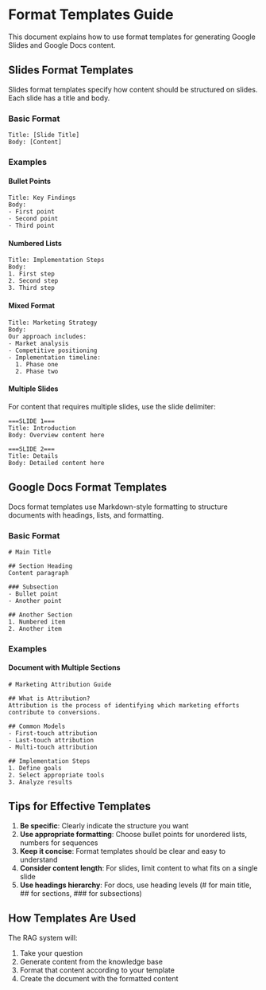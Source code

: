 # Format Templates Guide

This document explains how to use format templates for generating Google Slides and Google Docs content.

## Slides Format Templates

Slides format templates specify how content should be structured on slides. Each slide has a title and body.

### Basic Format
```
Title: [Slide Title]
Body: [Content]
```

### Examples

#### Bullet Points
```
Title: Key Findings
Body:
- First point
- Second point
- Third point
```

#### Numbered Lists
```
Title: Implementation Steps
Body:
1. First step
2. Second step
3. Third step
```

#### Mixed Format
```
Title: Marketing Strategy
Body:
Our approach includes:
- Market analysis
- Competitive positioning
- Implementation timeline:
  1. Phase one
  2. Phase two
```

#### Multiple Slides
For content that requires multiple slides, use the slide delimiter:
```
===SLIDE 1===
Title: Introduction
Body: Overview content here

===SLIDE 2===
Title: Details
Body: Detailed content here
```

## Google Docs Format Templates

Docs format templates use Markdown-style formatting to structure documents with headings, lists, and formatting.

### Basic Format
```
# Main Title

## Section Heading
Content paragraph

### Subsection
- Bullet point
- Another point

## Another Section
1. Numbered item
2. Another item
```

### Examples

#### Document with Multiple Sections
```
# Marketing Attribution Guide

## What is Attribution?
Attribution is the process of identifying which marketing efforts contribute to conversions.

## Common Models
- First-touch attribution
- Last-touch attribution
- Multi-touch attribution

## Implementation Steps
1. Define goals
2. Select appropriate tools
3. Analyze results
```

## Tips for Effective Templates

1. **Be specific**: Clearly indicate the structure you want
2. **Use appropriate formatting**: Choose bullet points for unordered lists, numbers for sequences
3. **Keep it concise**: Format templates should be clear and easy to understand
4. **Consider content length**: For slides, limit content to what fits on a single slide
5. **Use headings hierarchy**: For docs, use heading levels (# for main title, ## for sections, ### for subsections)

## How Templates Are Used

The RAG system will:
1. Take your question
2. Generate content from the knowledge base
3. Format that content according to your template
4. Create the document with the formatted content